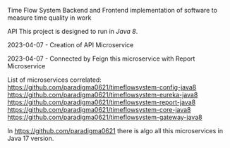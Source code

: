 Time Flow System
Backend and Frontend implementation of software to measure time quality in work

API
This project is designed to run in *Java 8*.

2023-04-07 - Creation of API Microservice

2023-04-07 - Connected by Feign this microservice with Report Microservice

List of microservices correlated:
https://github.com/paradigma0621/timeflowsystem-config-java8 <br>
https://github.com/paradigma0621/timeflowsystem-eureka-java8 <br>
https://github.com/paradigma0621/timeflowsystem-report-java8 <br>
https://github.com/paradigma0621/timeflowsystem-core-java8 <br>
https://github.com/paradigma0621/timeflowsystem-gateway-java8


In https://github.com/paradigma0621 there is algo all this microservices in Java 17 version.
